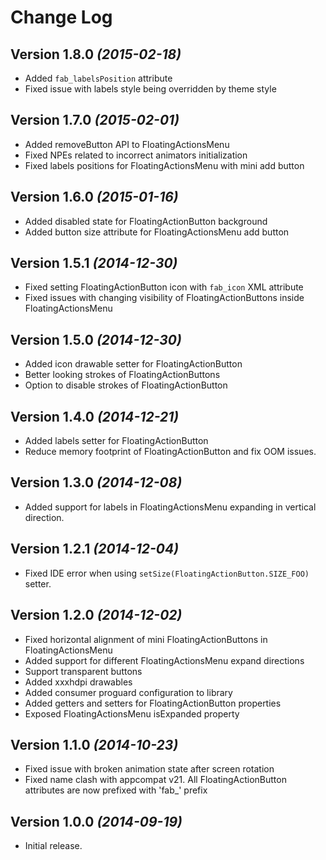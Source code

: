 Change Log
==========

Version 1.8.0 *(2015-02-18)*
----------------------------

 * Added `fab_labelsPosition` attribute
 * Fixed issue with labels style being overridden by theme style

Version 1.7.0 *(2015-02-01)*
----------------------------

 * Added removeButton API to FloatingActionsMenu
 * Fixed NPEs related to incorrect animators initialization
 * Fixed labels positions for FloatingActionsMenu with mini add button

Version 1.6.0 *(2015-01-16)*
----------------------------

 * Added disabled state for FloatingActionButton background
 * Added button size attribute for FloatingActionsMenu add button

Version 1.5.1 *(2014-12-30)*
----------------------------

 * Fixed setting FloatingActionButton icon with `fab_icon` XML attribute
 * Fixed issues with changing visibility of FloatingActionButtons inside FloatingActionsMenu


Version 1.5.0 *(2014-12-30)*
----------------------------

 * Added icon drawable setter for FloatingActionButton
 * Better looking strokes of FloatingActionButtons
 * Option to disable strokes of FloatingActionButton

Version 1.4.0 *(2014-12-21)*
----------------------------

 * Added labels setter for FloatingActionButton
 * Reduce memory footprint of FloatingActionButton and fix OOM issues.

Version 1.3.0 *(2014-12-08)*
----------------------------

 * Added support for labels in FloatingActionsMenu expanding in vertical direction.

Version 1.2.1 *(2014-12-04)*
----------------------------

 * Fixed IDE error when using `setSize(FloatingActionButton.SIZE_FOO)` setter.

Version 1.2.0 *(2014-12-02)*
----------------------------

 * Fixed horizontal alignment of mini FloatingActionButtons in FloatingActionsMenu
 * Added support for different FloatingActionsMenu expand directions
 * Support transparent buttons 
 * Added xxxhdpi drawables
 * Added consumer proguard configuration to library
 * Added getters and setters for FloatingActionButton properties
 * Exposed FloatingActionsMenu isExpanded property

Version 1.1.0 *(2014-10-23)*
----------------------------

 * Fixed issue with broken animation state after screen rotation
 * Fixed name clash with appcompat v21. All FloatingActionButton attributes are now prefixed with 'fab_' prefix

Version 1.0.0 *(2014-09-19)*
----------------------------

 * Initial release.
